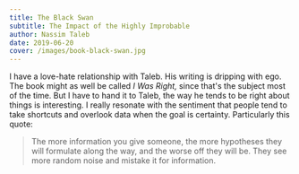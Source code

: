 ```yaml
---
title: The Black Swan
subtitle: The Impact of the Highly Improbable
author: Nassim Taleb
date: 2019-06-20
cover: /images/book-black-swan.jpg
---
```


I have a love-hate relationship with Taleb. His writing is dripping with ego. The book might as well be called _I Was Right,_ since that's the subject most of the time. But I have to hand it to Taleb, the way he tends to be right about things is interesting. I really resonate with the sentiment that people tend to take shortcuts and overlook data when the goal is certainty. Particularly this quote:

> The more information you give someone, the more hypotheses they will formulate along the way, and the worse off they will be. They see more random noise and mistake it for information.